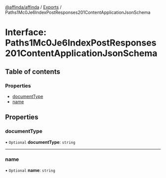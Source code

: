[@affinda/affinda](../README.md) / [Exports](../modules.md) / Paths1Mc0Je6IndexPostResponses201ContentApplicationJsonSchema

# Interface: Paths1Mc0Je6IndexPostResponses201ContentApplicationJsonSchema

## Table of contents

### Properties

- [documentType](Paths1Mc0Je6IndexPostResponses201ContentApplicationJsonSchema.md#documenttype)
- [name](Paths1Mc0Je6IndexPostResponses201ContentApplicationJsonSchema.md#name)

## Properties

### documentType

• `Optional` **documentType**: `string`

___

### name

• `Optional` **name**: `string`
